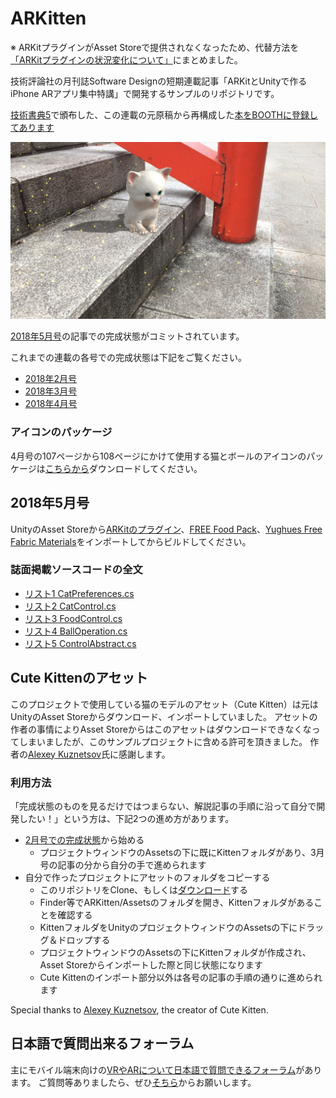 # ARKitten

※ ARKitプラグインがAsset Storeで提供されなくなったため、代替方法を[「ARKitプラグインの状況変化について」](https://github.com/ktaka/ARKitten/wiki/ARKit%E3%83%97%E3%83%A9%E3%82%B0%E3%82%A4%E3%83%B3%E3%81%AB%E3%81%A4%E3%81%84%E3%81%A6)にまとめました。

技術評論社の月刊誌Software Designの短期連載記事「ARKitとUnityで作るiPhone ARアプリ集中特講」で開発するサンプルのリポジトリです。

[技術書典5](https://techbookfest.org/event/tbf05)で頒布した、この連載の元原稿から再構成した[本をBOOTHに登録してあります](https://zaxis-junkie.booth.pm/items/1040624)

![ARKitten](ARKitten.jpg)


[2018年5月号](http://gihyo.jp/magazine/SD/archive/2018/201805)の記事での完成状態がコミットされています。

これまでの連載の各号での完成状態は下記をご覧ください。
- [2018年2月号](https://github.com/ktaka/ARKitten/tree/part_2)
- [2018年3月号](https://github.com/ktaka/ARKitten/tree/part_3)
- [2018年4月号](https://github.com/ktaka/ARKitten/tree/part_4t)

### アイコンのパッケージ
4月号の107ページから108ページにかけて使用する猫とボールのアイコンのパッケージは[こちらから](https://github.com/ktaka/ARKitten/raw/part_4t/arkitten_textures.unitypackage)ダウンロードしてください。

## 2018年5月号
UnityのAsset Storeから[ARKitのプラグイン](http://u3d.as/RTd)、[FREE Food Pack](http://u3d.as/Mh3)、[Yughues Free Fabric Materials](https://assetstore.unity.com/packages/2d/textures-materials/fabric/yughues-free-fabric-materials-13002)をインポートしてからビルドしてください。

### 誌面掲載ソースコードの全文
- [リスト1 CatPreferences.cs](https://github.com/ktaka/ARKitten/blob/part_5/Assets/CatPreferences.cs)
- [リスト2 CatControl.cs](https://github.com/ktaka/ARKitten/blob/part_5/Assets/CatControl.cs)
- [リスト3 FoodControl.cs](https://github.com/ktaka/ARKitten/blob/part_5/Assets/FoodControl.cs)
- [リスト4 BallOperation.cs](https://github.com/ktaka/ARKitten/blob/part_5/Assets/BallOperation.cs)
- [リスト5 ControlAbstract.cs](https://github.com/ktaka/ARKitten/blob/part_5/Assets/ControlAbstract.cs)

## Cute Kittenのアセット
このプロジェクトで使用している猫のモデルのアセット（Cute Kitten）は元はUnityのAsset Storeからダウンロード、インポートしていました。
アセットの作者の事情によりAsset Storeからはこのアセットはダウンロードできなくなってしまいましたが、このサンプルプロジェクトに含める許可を頂きました。
作者の[Alexey Kuznetsov](http://leshiy3d.com/)氏に感謝します。

### 利用方法
「完成状態のものを見るだけではつまらない、解説記事の手順に沿って自分で開発したい！」という方は、下記2つの進め方があります。
- [2月号での完成状態](https://github.com/ktaka/ARKitten/tree/part_2)から始める
  - プロジェクトウィンドウのAssetsの下に既にKittenフォルダがあり、3月号の記事の分から自分の手で進められます
- 自分で作ったプロジェクトにアセットのフォルダをコピーする
  - このリポジトリをClone、もしくは[ダウンロード](https://github.com/ktaka/ARKitten/archive/master.zip)する
  - Finder等でARKitten/Assetsのフォルダを開き、Kittenフォルダがあることを確認する
  - KittenフォルダをUnityのプロジェクトウィンドウのAssetsの下にドラッグ＆ドロップする
  - プロジェクトウィンドウのAssetsの下にKittenフォルダが作成され、Asset Storeからインポートした際と同じ状態になります
  - Cute Kittenのインポート部分以外は各号の記事の手順の通りに進められます

Special thanks to [Alexey Kuznetsov](http://leshiy3d.com/), the creator of Cute Kitten.

## 日本語で質問出来るフォーラム
主にモバイル端末向けの[VRやARについて日本語で質問できるフォーラム](https://groups.google.com/d/forum/vr_ar_ja)があります。
ご質問等ありましたら、ぜひ[そちら](https://groups.google.com/d/forum/vr_ar_ja)からお願いします。
